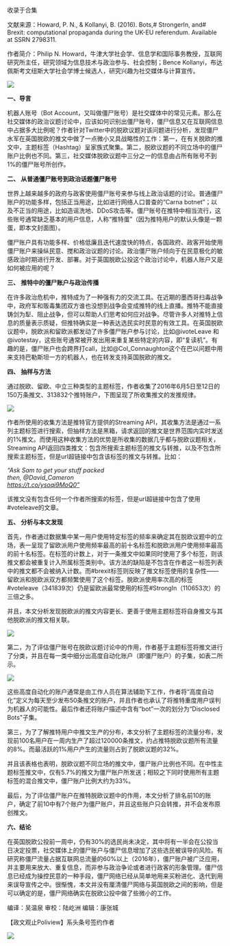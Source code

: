 

收录于合集

文献来源：Howard, P. N., & Kollanyi, B. (2016). Bots,# StrongerIn, and# Brexit:
computational propaganda during the UK-EU referendum. Available at SSRN
2798311.

  

作者简介：Philip N. Howard，牛津大学社会学、信息学和国际事务教授，互联网研究所主任，研究领域为信息技术与政治参与、社会控制；Bence
Kollanyi，布达佩斯考文纽斯大学社会学博士候选人，研究兴趣为社交媒体与计算宣传。

  

![](/images/332/2.jpeg)

  

  
  

  

  

  

 **一、导言**  

  

机器人账号（Bot
Account，又叫做僵尸账号）是社交媒体中的常见元素。那么在社交媒体的政治议题讨论中，应该如何识别出僵尸账号，僵尸信息又在互联网信息中占据多大比例呢？作者针对Twitter中的脱欧议题对该问题进行分析，发现僵尸水军在英国脱欧的推文中做了一点微小又具战略性的工作：第一，在有关脱欧的推文中，主题标签（Hashtag）呈家族式聚集。第二，脱欧议题的不同立场中的僵尸账户比例也不同。第三，社交媒体脱欧议题中三分之一的信息由占所有账号不到1%的僵尸账号所创作。

  

  

 **二、** **从普通僵尸账号到政治话题僵尸账号**

  

世界上越来越多的政府与政客使用僵尸账号来参与线上政治话题的讨论。普通僵尸账户的功能多样，包括正当用途，比如进行网络人口普查的“Carna
botnet”；以及不正当的用途，比如造谣洗地、DDoS攻击等。僵尸账号在推特中相当流行，这些账号通常缺乏基本的用户信息，人称“推特蛋”（因为推特用户的默认头像是一颗蛋，即本文封面图）。

  

僵尸账户具有功能多样、价格低廉且迭代速度快的特点，各国政府、政客开始使用僵尸账户来操纵民意、搅和政治议题的讨论。政治僵尸账户倾向于在民意极化的敏感政治时期进行开发、部署。对于英国脱欧公投这个政治讨论中，机器人账户又是如何被应用的呢？

  

  

 **三、** **推特中的僵尸账户与政治传播**

  

在许多政治危机中，推特成为了一种强有力的交流工具。在近期的墨西哥扫毒战争中，政府军和贩毒集团双方谁也没想到战争会变成推特的线上直播。推特不能直接铸剑为犁、阻止战争，但可以帮助人们思考如何应对战争。尽管许多人对推特上信息的质量表示质疑，但推特确实是一种表达选民实时民意的有效工具。在英国脱欧议题中，脱欧派和留欧派都发动了许多僵尸账户参与讨论，比如@ivoteLeave
和@ivotestay，这些账号通常被开发出用来重复某些特定的内容，即“复读机”。有趣的是，僵尸账户也会跨界打call，比如@Col_Connaughton这个在巴以问题中用来支持巴勒斯坦一方的机器人，也在转发支持英国脱欧的推文。

  

  

 **四、** **抽样与方法**

  

通过脱欧、留欧、中立三种类型的主题标签，作者收集了2016年6月5日至12日的150万条推文、313832个推特账户，下图呈现了所收集推文的发推规律。

![](/images/332/3.png)

作者所使用的收集方法是推特官方提供的Streaming
API，其收集方法是通过一系列主题标签进行搜索，但抽样方法是黑箱，请求返回的推文是世界范围内实时发送的1%推文。而使用这种收集方法的优势是所收集的数据几乎都与脱欧议题相关，Streaming
API返回四类推文：包含所搜索主题标签的推文与转推，以及不包含所搜索主题标签，但是url超链接中包含该标签的推文与转推。比如：  

 _“Ask Sam to get your stuff packed  
then, @David_Cameron  
https://t.co/ysoqi9MoQ0”_

该推文没有包含任何一个作者所搜索的标签，但是url超链接中包含了使用#voteleave的文章。

  

  

 **五、** **分析与本文发现**

  

首先，作者通过数据集中某一用户使用特定标签的频率来确定其在脱欧议题中的立场，表一呈现了留欧派用户使用频率最高的前十名标签和脱欧派用户使用频率最高的前十名标签。在标签的计数上，对于一条推文中如果同时使用了多个标签，则该推文都会被重复计入所属标签类别中。该方法的缺陷是不包含在作者这一标签列表中的推文都不会被纳入计数。而#brexit标签则反映了推文标签使用的复杂性——留欧派和脱欧派双方都频繁使用了这个标签。脱欧派使用率次高的标签#voteleave（341839次）仍是留欧派最常使用的标签#StrongIn（110653次）的三倍之多。

  

并且，本文分析发现脱欧派的推文内容更长、更善于使用主题标签将自身推文与其他脱欧派的推文相关联。

![](/images/332/4.png)

第二，为了评估僵尸账号在脱欧议题讨论中的作用，作者基于主题标签将推文进行了分类，并且在每一类中细分出高度自动化账户（即僵尸账户）的子集，如表二所示。  

![](/images/332/5.png)

这些高度自动化的账户通常是由工作人员在算法辅助下工作，作者将“高度自动化”定义为每天至少发布50条推文的账户，并且作者也承认了将推特重度用户误判为机器人的可能性。最后作者还将账户描述中含有“bot”一次的划分为“Disclosed
Bots"子集。

  

第三，为了了解推特用户中推文生产的分布，本文分析了主题标签的流量分布，发现前100名用户在一周内生产了超过120000条推文，约占推特脱欧议题所有流量的8%。而最活跃的1%用户产生的流量则占到了脱欧议题的32%。

  

并且该表格也表明，脱欧议题不同立场的推文中，僵尸账户比例也不同。在中性主题标签推文中，仅有5.7%的推文为僵尸账户所发送；相较之下同时使用所有主题标签的混合推文中，僵尸账户比例大约为33%。

  

最后，为了评估僵尸账户在推特脱欧议题中的作用，本文分析了排名前10的账户，确定了前10中有7个账户为僵尸账户，并且这些账户只会转推，并不会发布原创推文。

  

  

 **六、结论**

  

在英国脱欧公投前一周中，仍有30%的选民尚未决定，其中将有一半会在公投当日决定投票，社交媒体上的僵尸账户与僵尸信息增加了这些选民被误导的风险。有研究称僵尸流量占据互联网总流量的60%以上（2016年），僵尸账户被广泛应用，并主要用来放大、重复信息，而非参与政治争论或者进行政客的形象管理。僵尸信息已经成为操控民意的一种手段，僵尸网络已经从简单地用来买粉进化、迭代到用来误导宣传之中。很惭愧，本文并没有厘清僵尸网络与英国脱欧之间的影响，但是可以确定的是，僵尸网络确实在脱欧公投中做了些微小的工作。

  

编译：吴温泉 审校：陆屹洲 编辑：康张城

【政文观止Poliview】系头条号签约作者

  

![](/images/332/6.jpeg)

  

